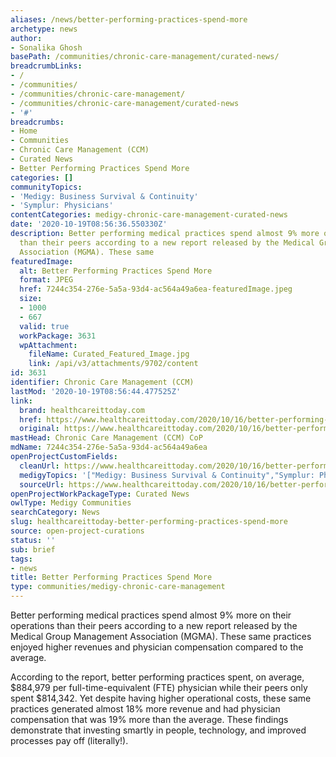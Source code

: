 ```yaml
---
aliases: /news/better-performing-practices-spend-more
archetype: news
author:
- Sonalika Ghosh
basePath: /communities/chronic-care-management/curated-news/
breadcrumbLinks:
- /
- /communities/
- /communities/chronic-care-management/
- /communities/chronic-care-management/curated-news
- '#'
breadcrumbs:
- Home
- Communities
- Chronic Care Management (CCM)
- Curated News
- Better Performing Practices Spend More
categories: []
communityTopics:
- 'Medigy: Business Survival & Continuity'
- 'Symplur: Physicians'
contentCategories: medigy-chronic-care-management-curated-news
date: '2020-10-19T08:56:36.550330Z'
description: Better performing medical practices spend almost 9% more on their operations
  than their peers according to a new report released by the Medical Group Management
  Association (MGMA). These same
featuredImage:
  alt: Better Performing Practices Spend More
  format: JPEG
  href: 7244c354-276e-5a5a-93d4-ac564a49a6ea-featuredImage.jpeg
  size:
  - 1000
  - 667
  valid: true
  workPackage: 3631
  wpAttachment:
    fileName: Curated_Featured_Image.jpg
    link: /api/v3/attachments/9702/content
id: 3631
identifier: Chronic Care Management (CCM)
lastMod: '2020-10-19T08:56:44.477525Z'
link:
  brand: healthcareittoday.com
  href: https://www.healthcareittoday.com/2020/10/16/better-performing-practices-spend-more/
  original: https://www.healthcareittoday.com/2020/10/16/better-performing-practices-spend-more/
mastHead: Chronic Care Management (CCM) CoP
mdName: 7244c354-276e-5a5a-93d4-ac564a49a6ea
openProjectCustomFields:
  cleanUrl: https://www.healthcareittoday.com/2020/10/16/better-performing-practices-spend-more/
  medigyTopics: '["Medigy: Business Survival & Continuity","Symplur: Physicians"]'
  sourceUrl: https://www.healthcareittoday.com/2020/10/16/better-performing-practices-spend-more/
openProjectWorkPackageType: Curated News
owlType: Medigy Communities
searchCategory: News
slug: healthcareittoday-better-performing-practices-spend-more
source: open-project-curations
status: ''
sub: brief
tags:
- news
title: Better Performing Practices Spend More
type: communities/medigy-chronic-care-management
---
```


<p>Better performing medical practices spend almost 9% more on their operations than their peers according to a&nbsp;new report&nbsp;released by the Medical Group Management Association (MGMA). These same practices enjoyed higher revenues and physician compensation compared to the average.</p><p>According to the report, better performing practices spent, on average, $884,979 per full-time-equivalent (FTE) physician while their peers only spent $814,342. Yet despite having higher operational costs, these same practices generated almost 18% more revenue and had physician compensation that was 19% more than the average. These findings demonstrate that investing smartly in people, technology, and improved processes pay off (literally!).</p>
